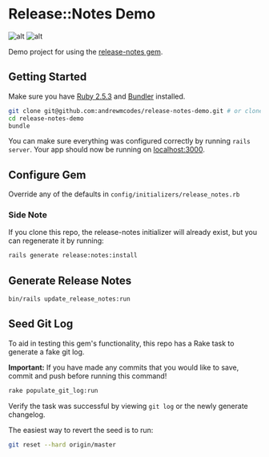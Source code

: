 # Release::Notes Demo

![alt](https://img.shields.io/badge/ruby-2.5.3-red.svg?longcache=true&style=for-the-badge)
![alt](https://img.shields.io/badge/rails-5.2.1-red.svg?longcache=true&style=for-the-badge)

Demo project for using the [release-notes gem](https://github.com/dvmonroe/release-notes).

## Getting Started

Make sure you have [Ruby 2.5.3](https://www.ruby-lang.org) and [Bundler](http://bundler.io) installed.

```sh
git clone git@github.com:andrewmcodes/release-notes-demo.git # or clone your own fork
cd release-notes-demo
bundle
```

You can make sure everything was configured correctly by running `rails server`.
Your app should now be running on [localhost:3000](http://localhost:3000/).

## Configure Gem

Override any of the defaults in `config/initializers/release_notes.rb`

### Side Note

If you clone this repo, the release-notes initializer will already exist, but you can regenerate it by running:

```sh
rails generate release:notes:install
```

## Generate Release Notes

```sh
bin/rails update_release_notes:run
```

## Seed Git Log

To aid in testing this gem's functionality, this repo has a Rake task to generate a fake git log.

**Important:** If you have made any commits that you would like to save, commit and push before running this command!

```sh
rake populate_git_log:run
```

Verify the task was successful by viewing `git log` or the newly generate changelog.

The easiest way to revert the seed is to run:

```sh
git reset --hard origin/master
```
